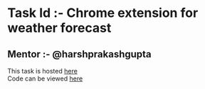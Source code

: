 Task Id :-  Chrome extension for weather forecast
=================================================
Mentor :- @harshprakashgupta
----------------------------
This task is hosted [here](https://weather-forecast-chrome-extension.glitch.me)  
Code can be viewed [here](https://glitch.com/edit/#!/weather-forecast-chrome-extension)